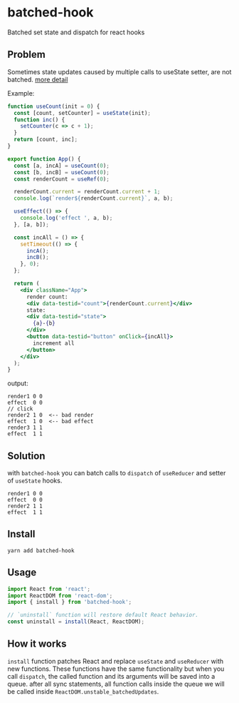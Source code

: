 # batched-hook

Batched set state and dispatch for react hooks

## Problem

Sometimes state updates caused by multiple calls to useState setter, are not batched. [more detail][react-14259]

Example:

```jsx
function useCount(init = 0) {
  const [count, setCounter] = useState(init);
  function inc() {
    setCounter(c => c + 1);
  }
  return [count, inc];
}

export function App() {
  const [a, incA] = useCount(0);
  const [b, incB] = useCount(0);
  const renderCount = useRef(0);

  renderCount.current = renderCount.current + 1;
  console.log(`render${renderCount.current}`, a, b);

  useEffect(() => {
    console.log('effect ', a, b);
  }, [a, b]);

  const incAll = () => {
    setTimeout(() => {
      incA();
      incB();
    }, 0);
  };

  return (
    <div className="App">
      render count:
      <div data-testid="count">{renderCount.current}</div>
      state:
      <div data-testid="state">
        {a}-{b}
      </div>
      <button data-testid="button" onClick={incAll}>
        increment all
      </button>
    </div>
  );
}
```

output:

```
render1 0 0
effect  0 0
// click
render2 1 0  <-- bad render
effect  1 0  <-- bad effect
render3 1 1
effect  1 1
```

## Solution

with `batched-hook` you can batch calls to `dispatch` of `useReducer` and setter of `useState` hooks.

```
render1 0 0
effect  0 0
render2 1 1
effect  1 1
```

## Install

```
yarn add batched-hook
```

## Usage

```js
import React from 'react';
import ReactDOM from 'react-dom';
import { install } from 'batched-hook';

// `uninstall` function will restore default React behavior.
const uninstall = install(React, ReactDOM);
```

## How it works

`install` function patches React and replace `useState` and `useReducer` with new functions. These functions have the
same functionality but when you call `dispatch`, the called function and its arguments will be saved into a queue. after
all sync statements, all function calls inside the queue we will be called inside `ReactDOM.unstable_batchedUpdates`.

[react-14259]: https://github.com/facebook/react/issues/14259
